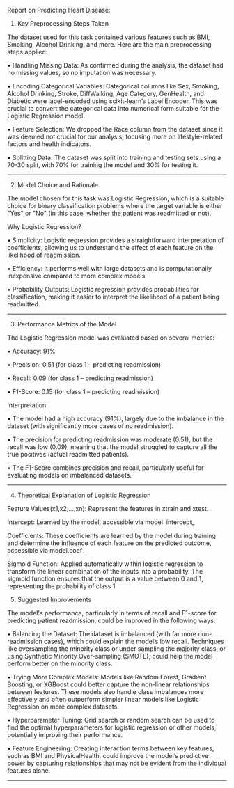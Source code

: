 Report on Predicting Heart Disease:

1. Key Preprocessing Steps Taken

The dataset used for this task contained various features such as BMI, Smoking, Alcohol Drinking, and more. Here are the main preprocessing steps applied:

•	Handling Missing Data: As confirmed during the analysis, the dataset had no missing values, so no imputation was necessary.

•	Encoding Categorical Variables: Categorical columns like Sex, Smoking, Alcohol Drinking, Stroke, DiffWalking, Age Category, GenHealth, and Diabetic were label-encoded using scikit-learn’s Label Encoder. This was crucial to convert the categorical data into numerical form suitable for the Logistic Regression model.

•	Feature Selection: We dropped the Race column from the dataset since it was deemed not crucial for our analysis, focusing more on lifestyle-related factors and health indicators.

•	Splitting Data: The dataset was split into training and testing sets using a 70-30 split, with 70% for training the model and 30% for testing it.
________________________________________
2. Model Choice and Rationale

The model chosen for this task was Logistic Regression, which is a suitable choice for binary classification problems where the target variable is either "Yes" or "No" (in this case, whether the patient was readmitted or not).

Why Logistic Regression?

•	Simplicity: Logistic regression provides a straightforward interpretation of coefficients, allowing us to understand the effect of each feature on the likelihood of readmission.

•	Efficiency: It performs well with large datasets and is computationally inexpensive compared to more complex models.

•	Probability Outputs: Logistic regression provides probabilities for classification, making it easier to interpret the likelihood of a patient being readmitted.
________________________________________
3. Performance Metrics of the Model

The Logistic Regression model was evaluated based on several metrics:

•	Accuracy: 91%

•	Precision: 0.51 (for class 1 – predicting readmission)

•	Recall: 0.09 (for class 1 – predicting readmission)

•	F1-Score: 0.15 (for class 1 – predicting readmission)


Interpretation:

•	The model had a high accuracy (91%), largely due to the imbalance in the dataset (with significantly more cases of no readmission).

•	The precision for predicting readmission was moderate (0.51), but the recall was low (0.09), meaning that the model struggled to capture all the true positives (actual readmitted patients).

•	The F1-Score combines precision and recall, particularly useful for evaluating models on imbalanced datasets.
________________________________________
4. Theoretical Explanation of Logistic Regression

Feature Values(x1,x2,...,xn): Represent the features in xtrain and xtest.

Intercept: Learned by the model, accessible via model. intercept_

Coefficients: These coefficients are learned by the model during training and determine the influence of each feature on the predicted outcome, accessible via model.coef_

Sigmoid Function: Applied automatically within logistic regression to transform the linear combination of the inputs into a probability. The sigmoid function ensures that the output is a value between 0 and 1, representing the probability of class 1.

5. Suggested Improvements

The model's performance, particularly in terms of recall and F1-score for predicting patient readmission, could be improved in the following ways:

•	Balancing the Dataset: The dataset is imbalanced (with far more non-readmission cases), which could explain the model’s low recall. Techniques like oversampling the minority class or under sampling the majority class, or using Synthetic Minority Over-sampling (SMOTE), could help the model perform better on the minority class.

•	Trying More Complex Models: Models like Random Forest, Gradient Boosting, or XGBoost could better capture the non-linear relationships between features. These models also handle class imbalances more effectively and often outperform simpler linear models like Logistic Regression on more complex datasets.

•	Hyperparameter Tuning: Grid search or random search can be used to find the optimal hyperparameters for logistic regression or other models, potentially improving their performance.

•	Feature Engineering: Creating interaction terms between key features, such as BMI and PhysicalHealth, could improve the model’s predictive power by capturing relationships that may not be evident from the individual features alone.
________________________________________



